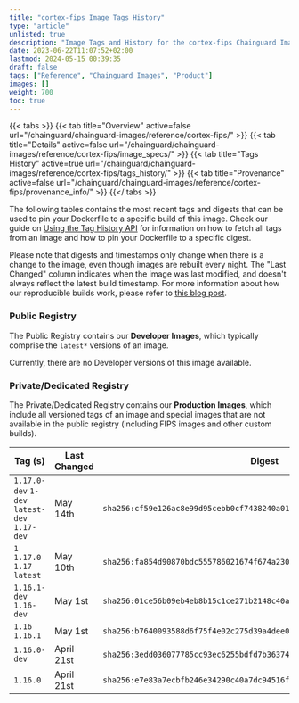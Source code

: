 ```yaml
---
title: "cortex-fips Image Tags History"
type: "article"
unlisted: true
description: "Image Tags and History for the cortex-fips Chainguard Image"
date: 2023-06-22T11:07:52+02:00
lastmod: 2024-05-15 00:39:35
draft: false
tags: ["Reference", "Chainguard Images", "Product"]
images: []
weight: 700
toc: true
---
```


{{< tabs >}}
{{< tab title="Overview" active=false url="/chainguard/chainguard-images/reference/cortex-fips/" >}}
{{< tab title="Details" active=false url="/chainguard/chainguard-images/reference/cortex-fips/image_specs/" >}}
{{< tab title="Tags History" active=true url="/chainguard/chainguard-images/reference/cortex-fips/tags_history/" >}}
{{< tab title="Provenance" active=false url="/chainguard/chainguard-images/reference/cortex-fips/provenance_info/" >}}
{{</ tabs >}}

The following tables contains the most recent tags and digests that can be used to pin your Dockerfile to a specific build of this image. Check our guide on [Using the Tag History API](/chainguard/chainguard-images/using-the-tag-history-api/) for information on how to fetch all tags from an image and how to pin your Dockerfile to a specific digest.

Please note that digests and timestamps only change when there is a change to the image, even though images are rebuilt every night. The "Last Changed" column indicates when the image was last modified, and doesn't always reflect the latest build timestamp. For more information about how our reproducible builds work, please refer to [this blog post](https://www.chainguard.dev/unchained/reproducing-chainguards-reproducible-image-builds).

### Public Registry
The Public Registry contains our **Developer Images**, which typically comprise the `latest*` versions of an image.

Currently, there are no Developer versions of this image available.

### Private/Dedicated Registry
The Private/Dedicated Registry contains our **Production Images**, which include all versioned tags of an image and special images that are not available in the public registry (including FIPS images and other custom builds).

| Tag (s)                                       | Last Changed | Digest                                                                    |
|-----------------------------------------------|--------------|---------------------------------------------------------------------------|
|  `1.17.0-dev` `1-dev` `latest-dev` `1.17-dev` | May 14th     | `sha256:cf59e126ac8e99d95cebb0cf7438240a0142eb2cb2d13bd916445d2d5da72b53` |
|  `1` `1.17.0` `1.17` `latest`                 | May 10th     | `sha256:fa854d90870bdc555786021674f674a230765ddbc1556ed68574a3068b643255` |
|  `1.16.1-dev` `1.16-dev`                      | May 1st      | `sha256:01ce56b09eb4eb8b15c1ce271b2148c40a2d04c50bad86a48bb6b0e4d5c2e249` |
|  `1.16` `1.16.1`                              | May 1st      | `sha256:b7640093588d6f75f4e02c275d39a4dee046190d7969f7b2668b6be0adafa1c1` |
|  `1.16.0-dev`                                 | April 21st   | `sha256:3edd036077785cc93ec6255bdfd7b363746396938ac358cac30924be6ea9b69e` |
|  `1.16.0`                                     | April 21st   | `sha256:e7e83a7ecbfb246e34290c40a7dc94516fda88e7df42f8b63fd78dc88b9d4d64` |

